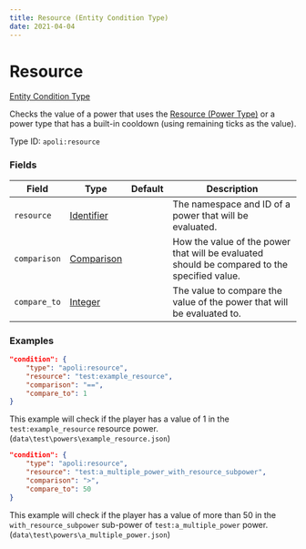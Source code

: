 ```yaml
---
title: Resource (Entity Condition Type)
date: 2021-04-04
---
```


# Resource

[Entity Condition Type](../entity_condition_types.md)

Checks the value of a power that uses the [Resource (Power Type)](../power_types/resource.md) or a power type that has a built-in cooldown (using remaining ticks as the value).

Type ID: `apoli:resource`

### Fields

Field  | Type | Default | Description
-------|------|---------|------------
`resource` | [Identifier](../data_types/identifier.md) | | The namespace and ID of a power that will be evaluated.
`comparison` | [Comparison](../data_types/comparison.md) | | How the value of the power that will be evaluated should be compared to the specified value.
`compare_to` | [Integer](../data_types/integer.md) | | The value to compare the value of the power that will be evaluated to.

### Examples

```json
"condition": {
    "type": "apoli:resource",
    "resource": "test:example_resource",
    "comparison": "==",
    "compare_to": 1
}
```

This example will check if the player has a value of 1 in the `test:example_resource` resource power. (`data\test\powers\example_resource.json`)
<br>

```json
"condition": {
    "type": "apoli:resource",
    "resource": "test:a_multiple_power_with_resource_subpower",
    "comparison": ">",
    "compare_to": 50
}
```

This example will check if the player has a value of more than 50 in the `with_resource_subpower` sub-power of `test:a_multiple_power` power. (`data\test\powers\a_multiple_power.json`)
